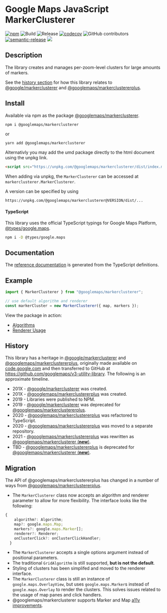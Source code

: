 # Google Maps JavaScript MarkerClusterer

[![npm](https://img.shields.io/npm/v/@googlemaps/markerclusterer)](https://www.npmjs.com/package/@googlemaps/markerclusterer)
![Build](https://github.com/googlemaps/js-markerclusterer/workflows/Build/badge.svg)
![Release](https://github.com/googlemaps/js-markerclusterer/workflows/Release/badge.svg)
[![codecov](https://codecov.io/gh/googlemaps/js-markerclusterer/branch/main/graph/badge.svg)](https://codecov.io/gh/googlemaps/js-markerclusterer)
![GitHub contributors](https://img.shields.io/github/contributors/googlemaps/js-markerclusterer?color=green)
[![semantic-release](https://img.shields.io/badge/%20%20%F0%9F%93%A6%F0%9F%9A%80-semantic--release-e10079.svg)](https://github.com/semantic-release/semantic-release)
[![](https://github.com/jpoehnelt/in-solidarity-bot/raw/main/static//badge-flat.png)](https://github.com/apps/in-solidarity)

## Description

The library creates and manages per-zoom-level clusters for large amounts of markers.

See the [history section](#history) for how this library relates to [@google/markerclusterer][@google/markerclusterer] and [@googlemaps/markerclustererplus][@googlemaps/markerclustererplus].

## Install

Available via npm as the package [@googlemaps/markerclusterer](https://www.npmjs.com/package/@googlemaps/markerclusterer).

```
npm i @googlemaps/markerclusterer
```

or

```sh
yarn add @googlemaps/markerclusterer
```

Alternativly you may add the umd package directly to the html document using the unpkg link.

```html
<script src="https://unpkg.com/@googlemaps/markerclusterer/dist/index.min.js"></script>
```

When adding via unpkg, the `MarkerClusterer` can be accessed at `markerclusterer.MarkerClusterer`.

A version can be specified by using

```
https://unpkg.com/@googlemaps/markerclusterer@VERSION/dist/...
```

#### TypeScript

This library uses the official TypeScript typings for Google Maps Platform, [@types/google.maps](https://www.npmjs.com/package/@types/google.maps).

```sh
npm i -D @types/google.maps
```

## Documentation

The [reference documentation](https://googlemaps.github.io/js-markerclusterer/index.html) is generated from the TypeScript definitions.

## Example

```js
import { MarkerClusterer } from "@googlemaps/markerclusterer";

// use default algorithm and renderer
const markerCluster = new MarkerClusterer({ map, markers });
```

View the package in action:

- [Algorithms](https://googlemaps.github.io/js-markerclusterer/public/algorithms)
- [Renderer Usage](https://googlemaps.github.io/js-markerclusterer/public/renderers)

## History

This library has a heritage in [@google/markerclusterer][@google/markerclusterer] and [@googlemaps/markerclustererplus][@googlemaps/markerclustererplus], originally made available on [code.google.com](https://code.google.com/archive/) and then transferred to GitHub at https://github.com/googlemaps/v3-utility-library. The following is an approximate timeline.

- 201X - [@google/markerclusterer][@google/markerclusterer] was created.
- 201X - [@googlemaps/markerclustererplus][@googlemaps/markerclustererplus] was created.
- 2019 - Libraries were published to NPM.
- 2019 - [@google/markerclusterer][@google/markerclusterer] was deprecated for [@googlemaps/markerclustererplus][@googlemaps/markerclustererplus].
- 2020 - [@googlemaps/markerclustererplus][@googlemaps/markerclustererplus] was refactored to TypeScript.
- 2020 - [@googlemaps/markerclustererplus][@googlemaps/markerclustererplus] was moved to a separate repository.
- 2021 - [@googlemaps/markerclustererplus][@googlemaps/markerclustererplus] was rewritten as [@googlemaps/markerclusterer (**new**)][@googlemaps/markerclusterer].
- TBD - [@googlemaps/markerclustererplus][@googlemaps/markerclustererplus] is deprecated for [@googlemaps/markerclusterer (**new**)][@googlemaps/markerclusterer].

## Migration

The API of @googlemaps/markerclustererplus has changed in a number of ways from [@googlemaps/markerclustererplus][@googlemaps/markerclustererplus].

- The `MarkerClusterer` class now accepts an algorithm and renderer parameter to allow for more flexibility. The interface looks like the following:

```js
{
    algorithm?: Algorithm;
    map?: google.maps.Map;
    markers?: google.maps.Marker[];
    renderer?: Renderer;
    onClusterClick?: onClusterClickHandler;
  }
```

- The `MarkerClusterer` accepts a single options argument instead of positional parameters.
- The traditional `GridAlgorithm` is still supported, **but is not the default**.
- Styling of clusters has been simplifed and moved to the renderer interface.
- The `MarkerClusterer` class is still an instance of `google.maps.OverlayView`, but uses `google.maps.Marker`s instead of `google.maps.Overlay` to render the clusters. This solves issues related to the usage of map panes and click handlers.
- @googlemaps/markerclusterer supports Marker and Map [a11y improvements](https://cloud.google.com/blog/products/maps-platform/improved-accessibility-maps-javascript-api).

[@googlemaps/markerclustererplus]: https://www.npmjs.com/package/@googlemaps/markerclustererplus
[@google/markerclusterer]: https://www.npmjs.com/package/@google/markerclusterer
[@googlemaps/markerclusterer]: https://www.npmjs.com/package/@googlemaps/markerclusterer
